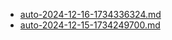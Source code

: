 * [auto-2024-12-16-1734336324.md](/docs/202412/auto-2024-12-16-1734336324.md)
* [auto-2024-12-15-1734249700.md](/docs/202412/auto-2024-12-15-1734249700.md)
